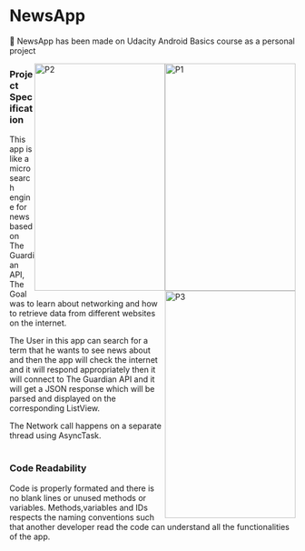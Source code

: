 # NewsApp
📰 NewsApp has been made on Udacity Android Basics course as a personal project

<img style="float: right;" width="230" height="400" src="https://i.imgur.com/d16cDng.png" alt="P1"> <img style="float: right;" width="230" height="400" src="https://i.imgur.com/nmcP7pM.png" alt="P2"> <img style="float: right;" width="230" height="400" src="https://i.imgur.com/XRarRLS.png" alt="P3">
### Project Specification
This app is like a micro search engine for news based on The Guardian API, The Goal was to learn about networking and how to retrieve data from different websites on the internet.

The User in this app can search for a term that he wants to see news about and then the app will check the internet and it will respond appropriately then it will connect to The Guardian API and it will get a JSON response which will be parsed and displayed on the corresponding ListView.

The Network call happens on a separate thread using AsyncTask.
#
### Code Readability
Code is properly formated and there is no blank lines or unused methods or variables.
Methods,variables and IDs respects the naming conventions such that another developer read the code can understand all the functionalities of the app.
